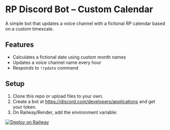 # RP Discord Bot – Custom Calendar

A simple bot that updates a voice channel with a fictional RP calendar based on a custom timescale.

## Features

- Calculates a fictional date using custom month names
- Updates a voice channel name every hour
- Responds to `!rpdate` command

## Setup

1. Clone this repo or upload files to your own.
2. Create a bot at https://discord.com/developers/applications and get your token.
3. On Railway/Render, add the environment variable:

[![Deploy on Railway](https://railway.app/button.svg)](https://railway.app/new/template?repository=https://github.com/MrUnwanic/DiscordBot)
